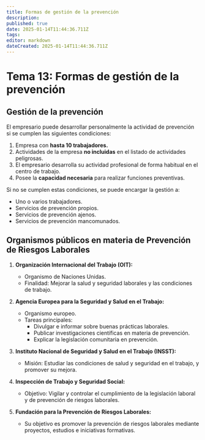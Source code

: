 ```yaml
---
title: Formas de gestión de la prevención
description: 
published: true
date: 2025-01-14T11:44:36.711Z
tags: 
editor: markdown
dateCreated: 2025-01-14T11:44:36.711Z
---
```


# Tema 13: Formas de gestión de la prevención

## Gestión de la prevención
El empresario puede desarrollar personalmente la actividad de prevención si se cumplen las siguientes condiciones:
1. Empresa con **hasta 10 trabajadores.**
2. Actividades de la empresa **no incluidas** en el listado de actividades peligrosas.
3. El empresario desarrolla su actividad profesional de forma habitual en el centro de trabajo.
4. Posee la **capacidad necesaria** para realizar funciones preventivas.

Si no se cumplen estas condiciones, se puede encargar la gestión a:
- Uno o varios trabajadores.
- Servicios de prevención propios.
- Servicios de prevención ajenos.
- Servicios de prevención mancomunados.

## Organismos públicos en materia de Prevención de Riesgos Laborales
1. **Organización Internacional del Trabajo (OIT):**
   - Organismo de Naciones Unidas.
   - Finalidad: Mejorar la salud y seguridad laborales y las condiciones de trabajo.

2. **Agencia Europea para la Seguridad y Salud en el Trabajo:**
   - Organismo europeo.
   - Tareas principales:
     - Divulgar e informar sobre buenas prácticas laborales.
     - Publicar investigaciones científicas en materia de prevención.
     - Explicar la legislación comunitaria en prevención.

3. **Instituto Nacional de Seguridad y Salud en el Trabajo (INSST):**
   - Misión: Estudiar las condiciones de salud y seguridad en el trabajo, y promover su mejora.

4. **Inspección de Trabajo y Seguridad Social:**
   - Objetivo: Vigilar y controlar el cumplimiento de la legislación laboral y de prevención de riesgos laborales.

5. **Fundación para la Prevención de Riesgos Laborales:**
   - Su objetivo es promover la prevención de riesgos laborales mediante proyectos, estudios e iniciativas formativas.

